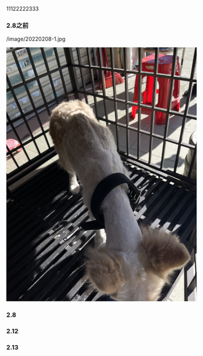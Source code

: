 11122222333

### 2.8之前
/image/20220208-1.jpg

![avatar](/image/20220208-1.jpg)

### 2.8

### 2.12

### 2.13

